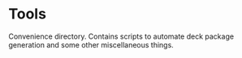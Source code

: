 # Tools

Convenience directory. Contains scripts to automate deck package generation and some other miscellaneous things.
